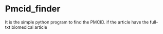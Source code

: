 # Pmcid_finder
It is the simple python program to find the PMCID. if the article have the full-txt biomedical article
